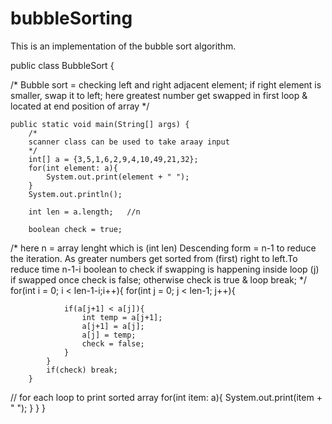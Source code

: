 # bubbleSorting
This is an implementation of the bubble sort algorithm.

public class BubbleSort {

/*
Bubble sort = checking left and right adjacent element;
if right element is smaller, swap it to left;
here greatest number get swapped in first loop & located at end position of array
 */

    public static void main(String[] args) {
        /*
        scanner class can be used to take araay input
        */
        int[] a = {3,5,1,6,2,9,4,10,49,21,32};
        for(int element: a){
            System.out.print(element + " ");
        }
        System.out.println();
        
        int len = a.length;   //n

        boolean check = true;
/*
here n = array lenght which is (int len)
Descending form = n-1
to reduce the iteration. As greater numbers get sorted from (first) right to left.To reduce time n-1-i
boolean to check if swapping is happening inside loop (j)
if swapped once check is false;
otherwise check is true & loop break;
 */
        for(int i = 0; i < len-1-i;i++){
            for(int j = 0; j < len-1; j++){

                if(a[j+1] < a[j]){
                    int temp = a[j+1];
                    a[j+1] = a[j];
                    a[j] = temp;
                    check = false;
                }
            }
            if(check) break;
        }

// for each loop to print sorted array
        for(int item: a){
            System.out.print(item + " ");
        }
    }
}
